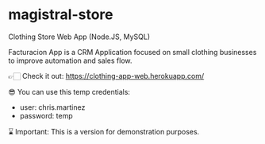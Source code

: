 # magistral-store
Clothing Store Web App (Node.JS, MySQL)

Facturacion App is a CRM Application focused on small clothing businesses to improve automation and sales flow.

👉🏻 Check it out: https://clothing-app-web.herokuapp.com/

😎 You can use this temp credentials:
- user: chris.martinez
- password: temp

⌛️ Important: This is a version for demonstration purposes.

